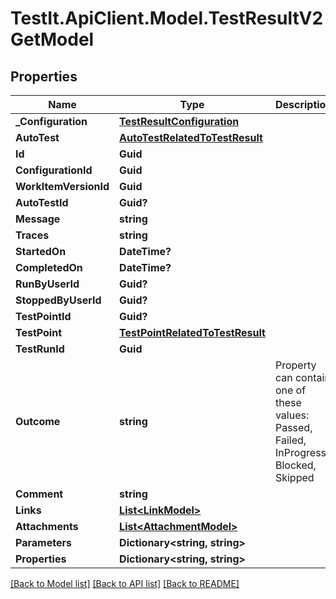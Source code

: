 # TestIt.ApiClient.Model.TestResultV2GetModel

## Properties

Name | Type | Description | Notes
------------ | ------------- | ------------- | -------------
**_Configuration** | [**TestResultConfiguration**](TestResultConfiguration.md) |  | [optional] 
**AutoTest** | [**AutoTestRelatedToTestResult**](AutoTestRelatedToTestResult.md) |  | [optional] 
**Id** | **Guid** |  | 
**ConfigurationId** | **Guid** |  | 
**WorkItemVersionId** | **Guid** |  | 
**AutoTestId** | **Guid?** |  | [optional] 
**Message** | **string** |  | [optional] 
**Traces** | **string** |  | [optional] 
**StartedOn** | **DateTime?** |  | [optional] 
**CompletedOn** | **DateTime?** |  | [optional] 
**RunByUserId** | **Guid?** |  | [optional] 
**StoppedByUserId** | **Guid?** |  | [optional] 
**TestPointId** | **Guid?** |  | [optional] 
**TestPoint** | [**TestPointRelatedToTestResult**](TestPointRelatedToTestResult.md) |  | [optional] 
**TestRunId** | **Guid** |  | 
**Outcome** | **string** | Property can contain one of these values: Passed, Failed, InProgress, Blocked, Skipped | 
**Comment** | **string** |  | [optional] 
**Links** | [**List&lt;LinkModel&gt;**](LinkModel.md) |  | [optional] 
**Attachments** | [**List&lt;AttachmentModel&gt;**](AttachmentModel.md) |  | [optional] 
**Parameters** | **Dictionary&lt;string, string&gt;** |  | [optional] 
**Properties** | **Dictionary&lt;string, string&gt;** |  | [optional] 

[[Back to Model list]](../README.md#documentation-for-models) [[Back to API list]](../README.md#documentation-for-api-endpoints) [[Back to README]](../README.md)

